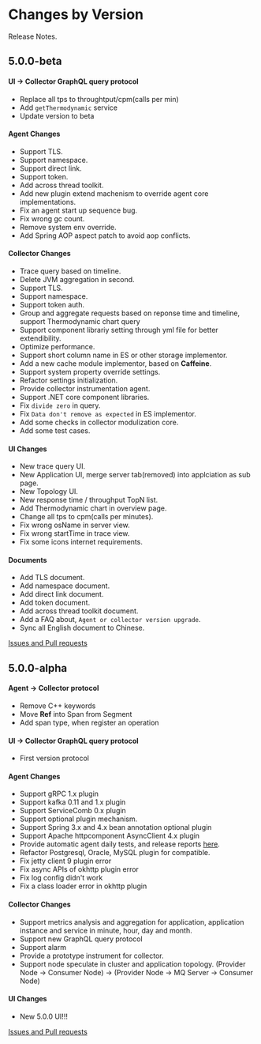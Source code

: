  Changes by Version
 ==================
 Release Notes.
  
 5.0.0-beta
 ------------------
 
#### UI -> Collector GraphQL query protocol
  - Replace all tps to throughtput/cpm(calls per min)
  - Add `getThermodynamic` service
  - Update version to beta
 
#### Agent Changes
  - Support TLS.
  - Support namespace.
  - Support direct link.
  - Support token.
  - Add across thread toolkit.
  - Add new plugin extend machenism to override agent core implementations.
  - Fix an agent start up sequence bug.
  - Fix wrong gc count.
  - Remove system env override.
  - Add Spring AOP aspect patch to avoid aop conflicts.
 
#### Collector Changes
  - Trace query based on timeline.
  - Delete JVM aggregation in second.
  - Support TLS.
  - Support namespace.
  - Support token auth.
  - Group and aggregate requests based on reponse time and timeline, support Thermodynamic chart query
  - Support component librariy setting through yml file for better extendibility.
  - Optimize performance.
  - Support short column name in ES or other storage implementor.
  - Add a new cache module implementor, based on **Caffeine**.
  - Support system property override settings.
  - Refactor settings initialization.
  - Provide collector instrumentation agent.
  - Support .NET core component libraries.
  - Fix `divide zero` in query.
  - Fix `Data don't remove as expected` in ES implementor.
  - Add some checks in collector modulization core.
  - Add some test cases.
 
#### UI Changes
  - New trace query UI.
  - New Application UI, merge server tab(removed) into applciation as sub page.
  - New Topology UI.
  - New response time / throughput TopN list.
  - Add Thermodynamic chart in overview page.
  - Change all tps to cpm(calls per minutes).
  - Fix wrong osName in server view.
  - Fix wrong startTime in trace view.
  - Fix some icons internet requirements.
 
#### Documents
   - Add TLS document.
   - Add namespace document.
   - Add direct link document.
   - Add token document.
   - Add across thread toolkit document.
   - Add a FAQ about, `Agent or collector version upgrade`.
   - Sync all English document to Chinese.
 
  [Issues and Pull requests](https://github.com/apache/incubator-skywalking/milestone/24)
 
 5.0.0-alpha
 ------------------
 
#### Agent -> Collector protocol
 - Remove C++ keywords
 - Move **Ref** into Span from Segment
 - Add span type, when register an operation

#### UI -> Collector GraphQL query protocol
 - First version protocol
 
#### Agent Changes
 - Support gRPC 1.x plugin
 - Support kafka 0.11 and 1.x plugin
 - Support ServiceComb 0.x plugin
 - Support optional plugin mechanism.
 - Support Spring 3.x and 4.x bean annotation optional plugin
 - Support Apache httpcomponent AsyncClient 4.x plugin 
 - Provide automatic agent daily tests, and release reports [here](https://github.com/SkywalkingTest/agent-integration-test-report).
 - Refactor Postgresql, Oracle, MySQL plugin for compatible.
 - Fix jetty client 9 plugin error
 - Fix async APIs of okhttp plugin error
 - Fix log config didn't work
 - Fix a class loader error in okhttp plugin
 
#### Collector Changes
 - Support metrics analysis and aggregation for application, application instance and service in minute, hour, day and month.
 - Support new GraphQL query protocol
 - Support alarm
 - Provide a prototype instrument for collector.
 - Support node speculate in cluster and application topology. (Provider Node -> Consumer Node) -> (Provider Node -> MQ Server -> Consumer Node)
 
#### UI Changes
 - New 5.0.0 UI!!!
 
 [Issues and Pull requests](https://github.com/apache/incubator-skywalking/milestone/17)
